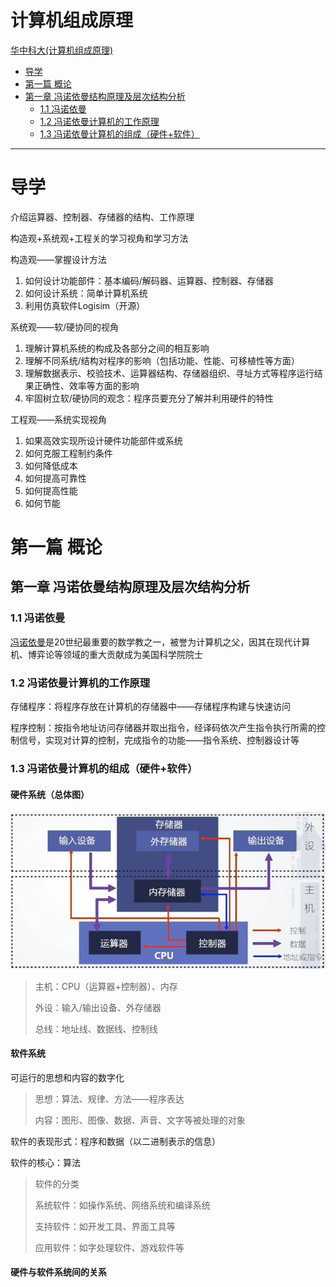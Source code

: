 # 计算机组成原理

[华中科大(计算机组成原理)](https://www.icourse163.org/course/HUST-1003159001)

- [导学](#导学)
- [第一篇 概论](#第一篇-概论)
- [第一章 冯诺依曼结构原理及层次结构分析](#第一章-冯诺依曼结构原理及层次结构分析)
    - [1.1 冯诺依曼](#11-冯诺依曼)
    - [1.2 冯诺依曼计算机的工作原理](#12-冯诺依曼计算机的工作原理)
    - [1.3 冯诺依曼计算机的组成（硬件+软件）](#13-冯诺依曼计算机的组成（硬件+软件）)

------

# 导学

介绍运算器、控制器、存储器的结构、工作原理

构造观+系统观+工程关的学习视角和学习方法

构造观——掌握设计方法

1. 如何设计功能部件：基本编码/解码器、运算器、控制器、存储器
2. 如何设计系统：简单计算机系统
3. 利用仿真软件Logisim（开源）

系统观——软/硬协同的视角

1. 理解计算机系统的构成及各部分之间的相互影响
2. 理解不同系统/结构对程序的影响（包括功能、性能、可移植性等方面）
3. 理解数据表示、校验技术、运算器结构、存储器组织、寻址方式等程序运行结果正确性、效率等方面的影响
4. 牢固树立软/硬协同的观念：程序员要充分了解并利用硬件的特性

工程观——系统实现视角

1. 如果高效实现所设计硬件功能部件或系统
2. 如何克服工程制约条件
3. 如何降低成本
4. 如何提高可靠性
5. 如何提高性能
6. 如何节能

# 第一篇 概论

## 第一章 冯诺依曼结构原理及层次结构分析

### 1.1 冯诺依曼

[冯诺依曼](https://baike.baidu.com/link?url=8BAinjRdmAa1HgUNtx2yUkYNb20swvaD0F8AakMzbVSa-ynsdTLgdaUsfUMYrz7m8BgJ6UIB0yXruCOUA5mcDwH2yXnVZEX36GesP_BllopCSrfk8FS6Nl1Qyhb4yXpSvOfh_KI4xEAl9fz1uky3DFW7NpYrRMIYkKSC0lZGtEi)是20世纪最重要的数学教之一，被誉为计算机之父，因其在现代计算机、博弈论等领域的重大贡献成为美国科学院院士

### 1.2 冯诺依曼计算机的工作原理

存储程序：将程序存放在计算机的存储器中——存储程序构建与快速访问

程序控制：按指令地址访问存储器并取出指令，经译码依次产生指令执行所需的控制信号，实现对计算的控制，完成指令的功能——指令系统、控制器设计等

### 1.3 冯诺依曼计算机的组成（硬件+软件）

#### 硬件系统（总体图）

<img src="./pic/r-01.png" style="zoom: 67%;" />

> 主机：CPU（运算器+控制器）、内存
>
> 外设：输入/输出设备、外存储器
>
> 总线：地址线、数据线、控制线

#### 软件系统

可运行的思想和内容的数字化

> 思想：算法、规律、方法——程序表达
>
> 内容：图形、图像、数据、声音、文字等被处理的对象

软件的表现形式：程序和数据（以二进制表示的信息）

软件的核心：算法

> 软件的分类
>
> 系统软件：如操作系统、网络系统和编译系统
>
> 支持软件：如开发工具、界面工具等
>
> 应用软件：如字处理软件、游戏软件等

#### 硬件与软件系统间的关系